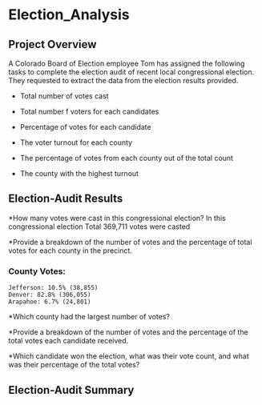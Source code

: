 # Election_Analysis
## Project Overview
A Colorado Board of Election employee Tom has assigned the following tasks to complete the election audit of recent local congressional election. They requested to extract the data from the election results provided.

 - Total number of votes cast
  
 - Total number f voters for each candidates
  
 - Percentage of votes for each candidate
  
 - The voter turnout for each county 
 
 - The percentage of votes from each county out of the total count
  
 - The county with the highest turnout

## Election-Audit Results
*How many votes were cast in this congressional election?
In this congressional election Total 369,711 votes were casted


*Provide a breakdown of the number of votes and the percentage of total votes for each county in the precinct.

### County Votes:
```
Jefferson: 10.5% (38,855) 
Denver: 82.8% (306,055) 
Arapahoe: 6.7% (24,801) 
```

*Which county had the largest number of votes?


*Provide a breakdown of the number of votes and the percentage of the total votes each candidate received.


*Which candidate won the election, what was their vote count, and what was their percentage of the total votes?


## Election-Audit Summary
